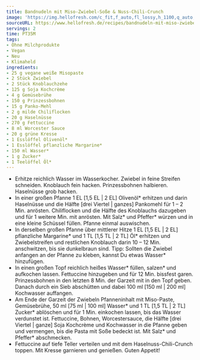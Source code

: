```yaml
---
title: Bandnudeln mit Miso-Zwiebel-Soße & Nuss-Chili-Crunch
image: 'https://img.hellofresh.com/c_fit,f_auto,fl_lossy,h_1100,q_auto,w_2600/hellofresh_s3/image/bandnudeln-mit-miso-zwiebel-sosze-nuss-chili-crunch-cf3c1d19.jpg'
sourceURL: https://www.hellofresh.de/recipes/bandnudeln-mit-miso-zwiebel-sosze-nuss-chili-crunch-631b5b5ff4510e12ad0d6387
servings: 2
time: PT35M
tags:
- Ohne Milchprodukte
- Vegan
- Neu
- Klimaheld
ingredients:
- 25 g vegane weiße Misopaste
- 2 Stück Zwiebel
- 2 Stück Knoblauchzehe
- 125 g Soja Kochcrème
- 4 g Gemüsebrühe
- 150 g Prinzessbohnen
- 15 g Panko-Mehl
- 2 g milde Chiliflocken
- 20 g Haselnüsse
- 270 g Fettuccine
- 8 ml Worcester Sauce
- 20 g grüne Kresse
- 1 Esslöffel Olivenöl*
- 1 Esslöffel pflanzliche Margarine*
- 150 ml Wasser*
- 1 g Zucker*
- 1 Teelöffel Öl*
---
```


- Erhitze reichlich Wasser im Wasserkocher. Zwiebel in feine Streifen schneiden. Knoblauch fein hacken.  Prinzessbohnen halbieren. Haselnüsse grob hacken.
- In einer großen Pfanne 1 EL [1,5 EL | 2 EL] Olivenöl\* erhitzen und darin Haselnüsse und die Hälfte [drei Viertel | ganzes] Pankomehl für 1 – 2 Min. anrösten. Chiliflocken und die Hälfte des Knoblauchs dazugeben und für 1 weitere Min. mit anrösten. Mit Salz\* und Pfeffer\* würzen und in eine kleine Schüssel füllen. Pfanne einmal auswischen.
- In derselben großen Pfanne über mittlerer Hitze 1 EL [1,5 EL | 2 EL] pflanzliche Margarine\* und 1 TL [1,5 TL | 2 TL] Öl\* erhitzen und Zwiebelstreifen und restlichen Knoblauch darin 10 – 12 Min. anschwitzen, bis sie dunkelbraun sind.  Tipp: Sollten die Zwiebel anfangen an der Pfanne zu kleben, kannst Du etwas Wasser\* hinzufügen.
- In einen großen Topf reichlich heißes Wasser\* füllen, salzen\* und aufkochen lassen.  Fettuccine hinzugeben und für 12 Min. bissfest garen. Prinzessbohnen in den letzten 8 Min. der Garzeit mit in den Topf geben. Danach durch ein Sieb abschütten und dabei 100 ml [150 ml | 200 ml] Kochwasser auffangen.
- Am Ende der Garzeit der Zwiebeln Pfanneninhalt mit Miso-Paste, Gemüsebrühe, 50 ml [75 ml | 100 ml] Wasser\* und 1 TL [1,5 TL | 2 TL] Zucker\* ablöschen und für 1 Min. einkochen lassen, bis das Wasser verdunstet ist. Fettuccine, Bohnen, Worcestersauce, die Hälfte [drei Viertel | ganze] Soja Kochcrème und Kochwasser in die Pfanne geben und vermengen, bis die Pasta mit Soße bedeckt ist. Mit Salz\* und Pfeffer\* abschmecken.
- Fettuccine auf tiefe Teller verteilen und mit dem Haselnuss-Chili-Crunch toppen. Mit Kresse garnieren und genießen. Guten Appetit!
